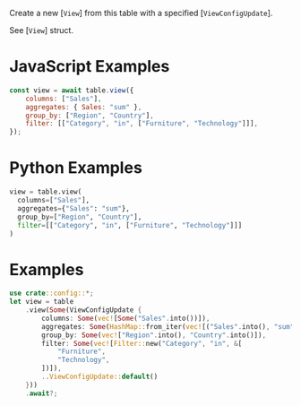 Create a new [`View`] from this table with a specified [`ViewConfigUpdate`].

See [`View`] struct.

<div class="javascript">

# JavaScript Examples

```javascript
const view = await table.view({
    columns: ["Sales"],
    aggregates: { Sales: "sum" },
    group_by: ["Region", "Country"],
    filter: [["Category", "in", ["Furniture", "Technology"]]],
});
```

</div>
<div class="python">

# Python Examples

```python
view = table.view(
  columns=["Sales"],
  aggregates={"Sales": "sum"},
  group_by=["Region", "Country"],
  filter=[["Category", "in", ["Furniture", "Technology"]]]
)
```

</div>
<div class="rust">

# Examples

```rust
use crate::config::*;
let view = table
    .view(Some(ViewConfigUpdate {
        columns: Some(vec![Some("Sales".into())]),
        aggregates: Some(HashMap::from_iter(vec![("Sales".into(), "sum".into())])),
        group_by: Some(vec!["Region".into(), "Country".into()]),
        filter: Some(vec![Filter::new("Category", "in", &[
            "Furniture",
            "Technology",
        ])]),
        ..ViewConfigUpdate::default()
    }))
    .await?;
```

</div>
